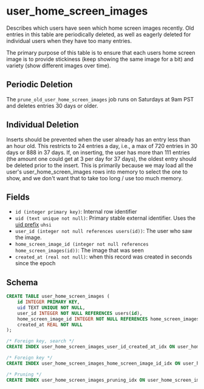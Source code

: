 # user_home_screen_images

Describes which users have seen which home screen images recently. Old
entries in this table are periodically deleted, as well as eagerly
deleted for individual users when they have too many entries.

The primary purpose of this table is to ensure that each users home screen
image is to provide stickiness (keep showing the same image for a bit) and
variety (show different images over time).

## Periodic Deletion

The `prune_old_user_home_screen_images` job runs on Saturdays at 9am PST and deletes
entries 30 days or older.

## Individual Deletion

Inserts should be prevented when the user already has an entry less than an hour
old. This restricts to 24 entries a day, i.e., a max of 720 entries in 30 days
or 888 in 37 days. If, on inserting, the user has more than 111 entries (the
amount one could get at 3 per day for 37 days), the oldest entry should be
deleted prior to the insert. This is primarily because we may load all the
user's user_home_screen_images rows into memory to select the one to show, and
we don't want that to take too long / use too much memory.

## Fields

- `id (integer primary key)`: Internal row identifier
- `uid (text unique not null)`: Primary stable external identifier. Uses the
  [uid prefix](../uid_prefixes.md) `uhsi`
- `user_id (integer not null references users(id))`: The user who saw the image.
- `home_screen_image_id (integer not null references home_screen_images(id))`: The image that was seen
- `created_at (real not null)`: when this record was created in seconds since the epoch

## Schema

```sql
CREATE TABLE user_home_screen_images (
    id INTEGER PRIMARY KEY,
    uid TEXT UNIQUE NOT NULL,
    user_id INTEGER NOT NULL REFERENCES users(id),
    home_screen_image_id INTEGER NOT NULL REFERENCES home_screen_images(id),
    created_at REAL NOT NULL
);

/* Foreign key, search */
CREATE INDEX user_home_screen_images_user_id_created_at_idx ON user_home_screen_images(user_id, created_at);

/* Foreign key */
CREATE INDEX user_home_screen_images_home_screen_image_id_idx ON user_home_screen_images(home_screen_image_id);

/* Pruning */
CREATE INDEX user_home_screen_images_pruning_idx ON user_home_screen_images(created_at);
```
